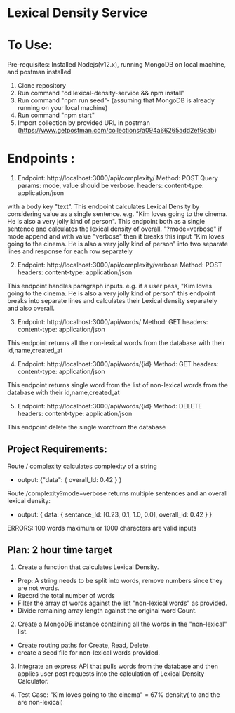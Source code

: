 # Lexical Density Service

# To Use:
Pre-requisites: Installed Nodejs(v12.x), running MongoDB on local machine, and postman installed

1.  Clone repository
2. Run command "cd lexical-density-service && npm install"
3. Run command "npm run seed"- (assuming that MongoDB is already running on your local machine)
4. Run command "npm start"
5. Import collection by provided URL in postman (https://www.getpostman.com/collections/a094a66265add2ef9cab)

# Endpoints :
1.  Endpoint: http://localhost:3000/api/complexity/
    Method: POST
    Query params: mode, value should be verbose.
    headers: content-type: application/json

with a body key "text". This endpoint calculates Lexical Density by considering value as a single sentence. e.g. "Kim loves going to the cinema. He is also a very jolly kind of person". This endpoint both as a single sentence and calculates the lexical density of overall.
"?mode=verbose" if mode append and with value "verbose" then it breaks this input "Kim loves going to the cinema. He is also a very jolly kind of person" into two separate lines and response for each row separately

2.  Endpoint: http://localhost:3000/api/complexity/verbose 
    Method: POST
    headers: content-type: application/json

   This endpoint handles paragraph inputs. e.g. if a user pass, "Kim loves going to the cinema. He is also a very jolly kind of person" this endpoint breaks into separate lines and calculates their Lexical density separately and also overall.

3.  Endpoint: http://localhost:3000/api/words/
    Method: GET
    headers: content-type: application/json
   
   This endpoint returns all the non-lexical words from the database with their id,name,created_at

4.  Endpoint: http://localhost:3000/api/words/{id}
    Method: GET
    headers: content-type: application/json
   
   This endpoint returns single word from the list of  non-lexical words from the database with their id,name,created_at

5.  Endpoint: http://localhost:3000/api/words/{id}
    Method: DELETE
    headers: content-type: application/json
   
   This endpoint delete the single wordfrom the database



## Project Requirements: 
Route / complexity calculates complexity of a string
- output: {"data": {
    overall_ld: 0.42
    }
    }

Route /complexity?mode=verbose returns multiple sentences and an overall lexical density:
- output: {
    data: {
        sentance_ld: [0.23, 0.1, 1.0, 0.0],
        overall_ld: 0.42
    }
}

ERRORS: 100 words maximum or 1000 characters are valid inputs

## Plan: 2 hour time target
1. Create a function that calculates Lexical Density.
- Prep: A string needs to be split into words, remove numbers since they are not words.
- Record the total number of words
- Filter the array of words against the list "non-lexical words" as provided.
- Divide remaining array length against the original word Count.

2. Create a MongoDB instance containing all the words in the "non-lexical" list.
- Create routing paths for Create, Read, Delete.
- create a seed file for non-lexical words provided.

3. Integrate an express API that pulls words from the database and then applies user post requests into the calculation of Lexical Density Calculator.

4. Test Case: 
"Kim loves going to the cinema" = 67% density( to and the are non-lexical)
